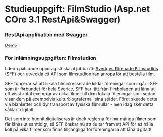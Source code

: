 # Studieuppgift: FilmStudio (Asp.net COre 3.1 RestApi&Swagger)

### RestApi applikation med Swagger
[Demo](argunho-002-site3.ftempurl.com)

### För inlämningsuppgiften: Filmstudion

I detta påhittade uppdrag så ska ni jobba för [Sveriges Förenade Filmstudios](https://www.filmstudio.se) (SFF) och utveckla ett API som filmstudion kan anropa för att beställa film.

SFF fungerar så att lokala filmintresserade bildar föreningar som ingår i SFF som är förbundet för hela Sverige, SFF har rätt från filmbolagen att låna ut ett visst antal exemplar av olika filmer till dom lokala föreningar som sedan visar dem på exempelvis kulturbiograferna i sina städer. Förut skedde detta via blanketter och dyr transport av fysiska filmrullar - men idag sker detta såklart digitalt. 

Det som inte hunnit digitaliseras är dock reglerna för hur många filmer som får lånas ut samtidigt, så SFF önskar nu att du tar fram ett API för att hålla koll på vilka filmer som finns tillgängliga för föreningarna att låna digitalt!
